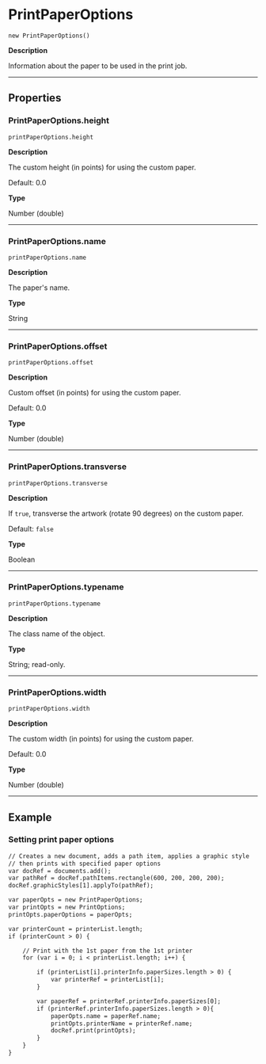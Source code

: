 # PrintPaperOptions

`new PrintPaperOptions()`

**Description**

Information about the paper to be used in the print job.

---

## Properties

### PrintPaperOptions.height

`printPaperOptions.height`

**Description**

The custom height (in points) for using the custom paper.

Default: 0.0

**Type**

Number (double)

---

### PrintPaperOptions.name

`printPaperOptions.name`

**Description**

The paper's name.

**Type**

String

---

### PrintPaperOptions.offset

`printPaperOptions.offset`

**Description**

Custom offset (in points) for using the custom paper.

Default: 0.0

**Type**

Number (double)

---

### PrintPaperOptions.transverse

`printPaperOptions.transverse`

**Description**

If `true`, transverse the artwork (rotate 90 degrees) on the custom paper.

Default: `false`

**Type**

Boolean

---

### PrintPaperOptions.typename

`printPaperOptions.typename`

**Description**

The class name of the object.

**Type**

String; read-only.

---

### PrintPaperOptions.width

`printPaperOptions.width`

**Description**

The custom width (in points) for using the custom paper.

Default: 0.0

**Type**

Number (double)

---

## Example

### Setting print paper options

```default
// Creates a new document, adds a path item, applies a graphic style
// then prints with specified paper options
var docRef = documents.add();
var pathRef = docRef.pathItems.rectangle(600, 200, 200, 200);
docRef.graphicStyles[1].applyTo(pathRef);

var paperOpts = new PrintPaperOptions;
var printOpts = new PrintOptions;
printOpts.paperOptions = paperOpts;

var printerCount = printerList.length;
if (printerCount > 0) {

    // Print with the 1st paper from the 1st printer
    for (var i = 0; i < printerList.length; i++) {

        if (printerList[i].printerInfo.paperSizes.length > 0) {
            var printerRef = printerList[i];
        }

        var paperRef = printerRef.printerInfo.paperSizes[0];
        if (printerRef.printerInfo.paperSizes.length > 0){
            paperOpts.name = paperRef.name;
            printOpts.printerName = printerRef.name;
            docRef.print(printOpts);
        }
    }
}
```
